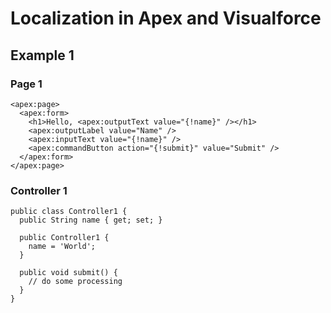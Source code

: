 # Localization in Apex and Visualforce

## Example 1

### Page 1

```
<apex:page>
  <apex:form>
    <h1>Hello, <apex:outputText value="{!name}" /></h1>
    <apex:outputLabel value="Name" />
    <apex:inputText value="{!name}" />
    <apex:commandButton action="{!submit}" value="Submit" />
  </apex:form>
</apex:page>
```

### Controller 1

``` apex
public class Controller1 {
  public String name { get; set; }
  
  public Controller1 {
    name = 'World';
  }
  
  public void submit() {
    // do some processing
  }
}
```
